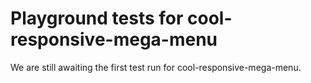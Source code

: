 # Playground tests for cool-responsive-mega-menu
We are still awaiting the first test run for cool-responsive-mega-menu.
